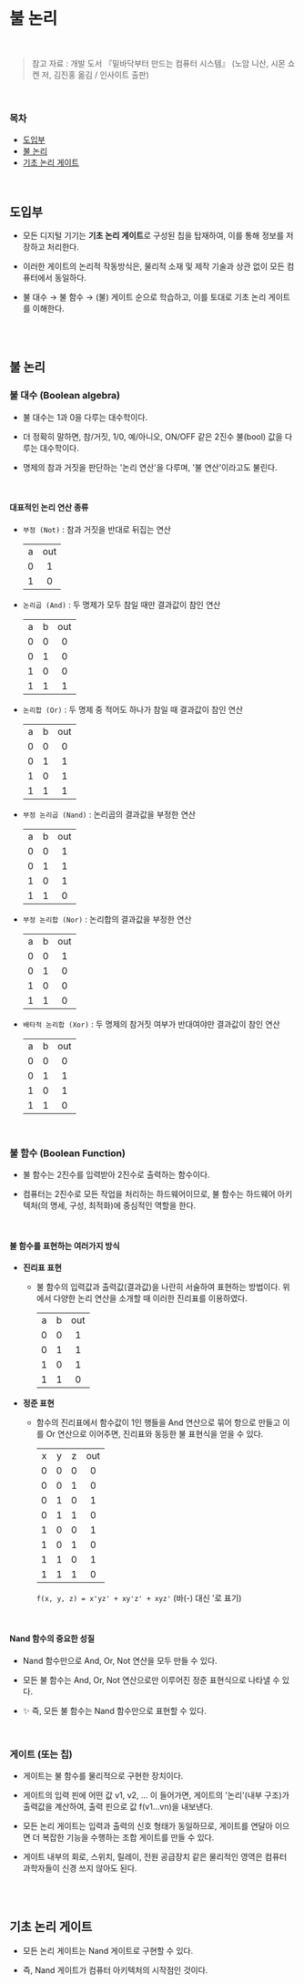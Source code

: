 # 불 논리

<br/>

> 참고 자료 : 개발 도서 『밑바닥부터 만드는 컴퓨터 시스템』 (노암 니산, 시몬 쇼켄 저, 김진홍 옮김 / 인사이트 출판)

<br/>

### 목차

- <a href="https://github.com/SangYoonLee1231/TIL/blob/main/ComputerSystem/computer_system_bool_logic.md#%EB%8F%84%EC%9E%85%EB%B6%80">도입부</a>
- <a href="https://github.com/SangYoonLee1231/TIL/blob/main/ComputerSystem/computer_system_bool_logic.md#%EB%B6%88-%EB%85%BC%EB%A6%AC-1">불 논리</a>
- <a href="https://github.com/SangYoonLee1231/TIL/blob/main/ComputerSystem/computer_system_bool_logic.md#%EA%B8%B0%EC%B4%88-%EB%85%BC%EB%A6%AC-%EA%B2%8C%EC%9D%B4%ED%8A%B8">기초 논리 게이트</a>

<br/>

## 도입부

- 모든 디지털 기기는 <strong>기초 논리 게이트</strong>로 구성된 칩을 탑재하여, 이를 통해 정보를 저장하고 처리한다.

* 이러한 게이트의 논리적 작동방식은, 물리적 소재 및 제작 기술과 상관 없이 모든 컴퓨터에서 동일하다.

* 불 대수 → 불 함수 → (불) 게이트 순으로 학습하고, 이를 토대로 기초 논리 게이트를 이해한다.

<br/><br/>

## 불 논리

### 불 대수 (Boolean algebra)

- 불 대수는 1과 0을 다루는 대수학이다.

- 더 정확히 말하면, 참/거짓, 1/0, 예/아니오, ON/OFF 같은 2진수 불(bool) 값을 다루는 대수학이다.

- 명제의 참과 거짓을 판단하는 '논리 연산'을 다루며, '불 연산'이라고도 불린다.

<br/>

#### 대표적인 논리 연산 종류

- <code>부정 (Not)</code> : 참과 거짓을 반대로 뒤집는 연산

    <table style="text-align: center">
        <tr><td>a</td><td>out</td></tr>
        <tr><td>0</td><td>1</td></tr>
        <tr><td>1</td><td>0</td></tr>
    </table>

- <code>논리곱 (And)</code> : 두 명제가 모두 참일 때만 결과값이 참인 연산

    <table style="text-align: center">
        <tr><td>a</td><td>b</td><td>out</td></tr>
        <tr><td>0</td><td>0</td><td>0</td></tr>
        <tr><td>0</td><td>1</td><td>0</td></tr>
        <tr><td>1</td><td>0</td><td>0</td></tr>
        <tr><td>1</td><td>1</td><td>1</td></tr>
    </table>

- <code>논리합 (Or)</code> : 두 명제 중 적어도 하나가 참일 때 결과값이 참인 연산

    <table style="text-align: center">
        <tr><td>a</td><td>b</td><td>out</td></tr>
        <tr><td>0</td><td>0</td><td>0</td></tr>
        <tr><td>0</td><td>1</td><td>1</td></tr>
        <tr><td>1</td><td>0</td><td>1</td></tr>
        <tr><td>1</td><td>1</td><td>1</td></tr>
    </table>

- <code>부정 논리곱 (Nand)</code> : 논리곱의 결과값을 부정한 연산

    <table style="text-align: center">
        <tr><td>a</td><td>b</td><td>out</td></tr>
        <tr><td>0</td><td>0</td><td>1</td></tr>
        <tr><td>0</td><td>1</td><td>1</td></tr>
        <tr><td>1</td><td>0</td><td>1</td></tr>
        <tr><td>1</td><td>1</td><td>0</td></tr>
    </table>

- <code>부정 논리합 (Nor)</code> : 논리합의 결과값을 부정한 연산

    <table style="text-align: center">
        <tr><td>a</td><td>b</td><td>out</td></tr>
        <tr><td>0</td><td>0</td><td>1</td></tr>
        <tr><td>0</td><td>1</td><td>0</td></tr>
        <tr><td>1</td><td>0</td><td>0</td></tr>
        <tr><td>1</td><td>1</td><td>0</td></tr>
    </table>

- <code>배타적 논리합 (Xor)</code> : 두 명제의 참거짓 여부가 반대여야만 결과값이 참인 연산

    <table style="text-align: center">
        <tr><td>a</td><td>b</td><td>out</td></tr>
        <tr><td>0</td><td>0</td><td>0</td></tr>
        <tr><td>0</td><td>1</td><td>1</td></tr>
        <tr><td>1</td><td>0</td><td>1</td></tr>
        <tr><td>1</td><td>1</td><td>0</td></tr>
    </table>

<br/>

### 불 함수 (Boolean Function)

- 불 함수는 2진수를 입력받아 2진수로 출력하는 함수이다.

- 컴퓨터는 2진수로 모든 작업을 처리하는 하드웨어이므로, 불 함수는 하드웨어 아키텍처(의 명세, 구성, 최적화)에 중심적인 역할을 한다.

<br/>

#### 불 함수를 표현하는 여러가지 방식

- <strong>진리표 표현</strong>

  - 불 함수의 입력값과 출력값(결과값)을 나란히 서술하여 표현하는 방법이다. 위에서 다양한 논리 연산을 소개할 때 이러한 진리표를 이용하였다.

    <table style="text-align: center">
        <tr><td>a</td><td>b</td><td>out</td></tr>
        <tr><td>0</td><td>0</td><td>1</td></tr>
        <tr><td>0</td><td>1</td><td>1</td></tr>
        <tr><td>1</td><td>0</td><td>1</td></tr>
        <tr><td>1</td><td>1</td><td>0</td></tr>
    </table>

- <strong>정준 표현</strong>

  - 함수의 진리표에서 함수값이 1인 행들을 And 연산으로 묶어 항으로 만들고 이를 Or 연산으로 이어주면, 진리표와 동등한 불 표현식을 얻을 수 있다.

    <table style="text-align: center">
        <tr><td>x</td><td>y</td><td>z</td><td>out</td></tr>
        <tr><td>0</td><td>0</td><td>0</td><td>0</td></tr>
        <tr><td>0</td><td>0</td><td>1</td><td>0</td></tr>
        <tr><td>0</td><td>1</td><td>0</td><td>1</td></tr>
        <tr><td>0</td><td>1</td><td>1</td><td>0</td></tr>
        <tr><td>1</td><td>0</td><td>0</td><td>1</td></tr>
        <tr><td>1</td><td>0</td><td>1</td><td>0</td></tr>
        <tr><td>1</td><td>1</td><td>0</td><td>1</td></tr>
        <tr><td>1</td><td>1</td><td>1</td><td>0</td></tr>
    </table>

    <code>f(x, y, z) = x'yz' + xy'z' + xyz'</code> (바(-) 대신 '로 표기)

    <br/>

#### Nand 함수의 중요한 성질

- Nand 함수만으로 And, Or, Not 연산을 모두 만들 수 있다.

- 모든 불 함수는 And, Or, Not 연산으로만 이루어진 정준 표현식으로 나타낼 수 있다.

- ✨ 즉, 모든 불 함수는 Nand 함수만으로 표현할 수 있다.

<br/>

### 게이트 (또는 칩)

- 게이트는 불 함수를 물리적으로 구현한 장치이다.

- 게이트의 입력 핀에 어떤 값 v1, v2, ... 이 들어가면, 게이트의 '논리'(내부 구조)가 출력값을 계산하여, 출력 핀으로 값 f(v1...vn)을 내보낸다.

- 모든 논리 게이트는 입력과 출력의 신호 형태가 동일하므로, 게이트를 연달아 이으면 더 복잡한 기능을 수행하는 조합 게이트를 만들 수 있다.

- 게이트 내부의 회로, 스위치, 릴레이, 전원 공급장치 같은 물리적인 영역은 컴퓨터 과학자들이 신경 쓰지 않아도 된다.

<br/><br/>

## 기초 논리 게이트

- 모든 논리 게이트는 Nand 게이트로 구현할 수 있다.

- 즉, Nand 게이트가 컴퓨터 아키텍처의 시작점인 것이다.

